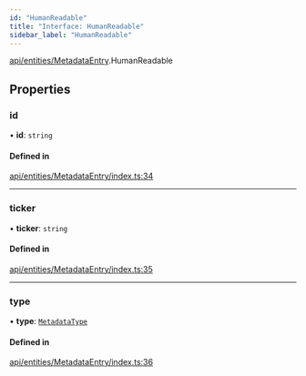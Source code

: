 ```yaml
---
id: "HumanReadable"
title: "Interface: HumanReadable"
sidebar_label: "HumanReadable"
---
```


[api/entities/MetadataEntry](../../../../../modules/API/Entities/MetadataEntry/MetadataEntry.md).HumanReadable

## Properties

### id

• **id**: `string`

#### Defined in

[api/entities/MetadataEntry/index.ts:34](https://github.com/PolymeshAssociation/polymesh-sdk/blob/fe2e6dd1d/src/api/entities/MetadataEntry/index.ts#L34)

___

### ticker

• **ticker**: `string`

#### Defined in

[api/entities/MetadataEntry/index.ts:35](https://github.com/PolymeshAssociation/polymesh-sdk/blob/fe2e6dd1d/src/api/entities/MetadataEntry/index.ts#L35)

___

### type

• **type**: [`MetadataType`](../../../../../enums/API/Entities/MetadataEntry/Types/MetadataType/MetadataType.md)

#### Defined in

[api/entities/MetadataEntry/index.ts:36](https://github.com/PolymeshAssociation/polymesh-sdk/blob/fe2e6dd1d/src/api/entities/MetadataEntry/index.ts#L36)
